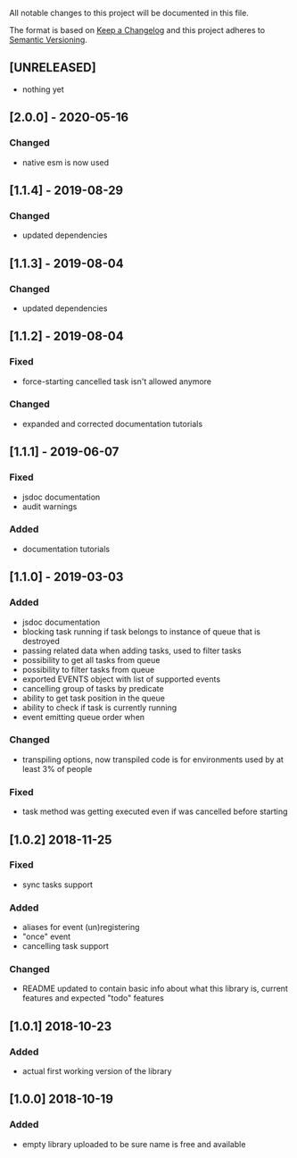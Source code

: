 All notable changes to this project will be documented in this file.

The format is based on [Keep a Changelog](http://keepachangelog.com/en/1.0.0/)
and this project adheres to [Semantic Versioning](http://semver.org/spec/v2.0.0.html).

## [UNRELEASED]
- nothing yet

## [2.0.0] - 2020-05-16
### Changed
- native esm is now used

## [1.1.4] - 2019-08-29
### Changed
- updated dependencies

## [1.1.3] - 2019-08-04
### Changed
- updated dependencies

## [1.1.2] - 2019-08-04
### Fixed
- force-starting cancelled task isn't allowed anymore
### Changed
- expanded and corrected documentation tutorials

## [1.1.1] - 2019-06-07
### Fixed
- jsdoc documentation
- audit warnings
### Added
- documentation tutorials

## [1.1.0] - 2019-03-03
### Added
- jsdoc documentation
- blocking task running if task belongs to instance of queue that is destroyed
- passing related data when adding tasks, used to filter tasks
- possibility to get all tasks from queue
- possibility to filter tasks from queue
- exported EVENTS object with list of supported events
- cancelling group of tasks by predicate
- ability to get task position in the queue
- ability to check if task is currently running
- event emitting queue order when

### Changed
- transpiling options, now transpiled code is for environments used by at least 3% of people

### Fixed
- task method was getting executed even if was cancelled before starting

## [1.0.2] 2018-11-25
### Fixed
- sync tasks support

### Added
- aliases for event (un)registering
- "once" event
- cancelling task support

### Changed
- README updated to contain basic info about what this library is, current features and expected "todo" features

## [1.0.1] 2018-10-23
### Added
- actual first working version of the library

## [1.0.0] 2018-10-19
### Added
- empty library uploaded to be sure name is free and available
